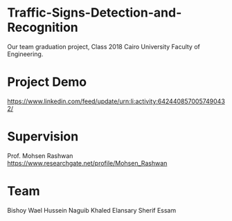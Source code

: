 # Traffic-Signs-Detection-and-Recognition
Our team graduation project, Class 2018 Cairo University Faculty of Engineering.


# Project Demo
https://www.linkedin.com/feed/update/urn:li:activity:6424408570057490432/

# Supervision
Prof. Mohsen Rashwan
https://www.researchgate.net/profile/Mohsen_Rashwan

# Team
Bishoy Wael
Hussein Naguib
Khaled Elansary
Sherif Essam
